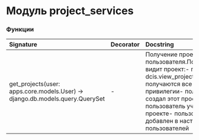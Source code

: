 # Модуль project_services



### Функции

| Signature                                                                    | Decorator | Docstring                                                                                                                                                                                                                                |
| :--------------------------------------------------------------------------- | :-------- | :--------------------------------------------------------------------------------------------------------------------------------------------------------------------------------------------------------------------------------------- |
| get_projects(user: apps.core.models.User) -> django.db.models.query.QuerySet | -         | Получение проектов пользователя.Пользователь видит проект:- привилегия dcis.view_project - получаются все привилегии- пользователь создал этот проект- пользователь участвует в проекте- пользователь добавлен в настройки пользователей |